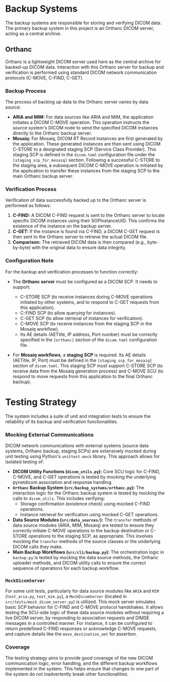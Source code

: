# Backup Systems

The backup systems are responsible for storing and verifying DICOM data. The primary backup system in this project is an Orthanc DICOM server, acting as a central archive.

## Orthanc

Orthanc is a lightweight DICOM server used here as the central archive for backed-up DICOM data. Interaction with this Orthanc server for backup and verification is performed using standard DICOM network communication protocols (C-MOVE, C-FIND, C-GET).

### Backup Process

The process of backing up data to the Orthanc server varies by data source:

*   **ARIA and MIM:** For data sources like ARIA and MIM, the application initiates a DICOM C-MOVE operation. This operation instructs the source system's DICOM node to send the specified DICOM instances directly to the Orthanc backup server.
*   **Mosaiq:** For Mosaiq, DICOM RT Record instances are first generated by the application. These generated instances are then sent using DICOM C-STORE to a designated staging SCP (Service Class Provider). This staging SCP is defined in the `dicom.toml` configuration file under the `[staging_scp_for_mosaiq]` section. Following a successful C-STORE to the staging area, a subsequent DICOM C-MOVE operation is initiated by the application to transfer these instances from the staging SCP to the main Orthanc backup server.

### Verification Process

Verification of data successfully backed up to the Orthanc server is performed as follows:

1.  **C-FIND:** A DICOM C-FIND request is sent to the Orthanc server to locate specific DICOM instances using their SOPInstanceUID. This confirms the existence of the instance on the backup server.
2.  **C-GET:** If the instance is found via C-FIND, a DICOM C-GET request is then sent to the Orthanc server to retrieve the actual DICOM file.
3.  **Comparison:** The retrieved DICOM data is then compared (e.g., byte-by-byte) with the original data to ensure data integrity.

### Configuration Note

For the backup and verification processes to function correctly:

*   The **Orthanc server** must be configured as a DICOM SCP. It needs to support:
    *   C-STORE SCP (to receive instances during C-MOVE operations initiated by other systems, and to respond to C-GET requests from this application).
    *   C-FIND SCP (to allow querying for instances).
    *   C-GET SCP (to allow retrieval of instances for verification).
    *   C-MOVE SCP (to receive instances from the staging SCP in the Mosaiq workflow).
    *   Its AE details (AETitle, IP address, Port number) must be correctly specified in the `[orthanc]` section of the `dicom.toml` configuration file.

*   For **Mosaiq workflows**, a **staging SCP** is required. Its AE details (AETitle, IP, Port) must be defined in the `[staging_scp_for_mosaiq]` section of `dicom.toml`. This staging SCP must support C-STORE SCP (to receive data from the Mosaiq generation process) and C-MOVE SCU (to respond to move requests from this application to the final Orthanc backup).

# Testing Strategy

The system includes a suite of unit and integration tests to ensure the reliability of its backup and verification functionalities.

### Mocking External Communications

DICOM network communications with external systems (source data systems, Orthanc backup, staging SCPs) are extensively mocked during unit testing using Python's `unittest.mock` library. This approach allows for isolated testing of:

*   **DICOM Utility Functions (`dicom_utils.py`):** Core SCU logic for C-FIND, C-MOVE, and C-GET operations is tested by mocking the underlying pynetdicom association and response handling.
*   **`Orthanc` Backup System (`src/backup_systems/orthanc.py`):** The interaction logic for the Orthanc backup system is tested by mocking the calls to `dicom_utils`. This includes verifying:
    *   Storage confirmation (existence check) using mocked C-FIND operations.
    *   Instance retrieval for verification using mocked C-GET operations.
*   **Data Source Modules (`src/data_sources/`):** The `transfer` methods of data source modules (ARIA, MIM, Mosaiq) are tested to ensure they correctly initiate C-MOVE operations to the backup destination or C-STORE operations to the staging SCP, as appropriate. This involves mocking the `transfer` methods of the source classes or the underlying DICOM calls they make.
*   **Main Backup Workflows (`src/cli/backup.py`):** The orchestration logic in `backup.py` is tested by mocking the data source methods, the Orthanc uploader methods, and DICOM utility calls to ensure the correct sequence of operations for each backup workflow.

### `MockDicomServer`

For some unit tests, particularly for data source modules like `ARIA` and `MIM` (`test_aria.py`, `test_mim.py`), a `MockDicomServer` (located in `src/tests/mock_dicom_server.py`) is utilized. This mock server simulates basic SCP behavior for C-FIND and C-MOVE protocol handshakes. It allows testing the SCU-side logic of these data source modules without requiring a live DICOM server, by responding to association requests and DIMSE messages in a controlled manner. For instance, it can be configured to return predefined C-FIND responses or acknowledge C-MOVE requests, and capture details like the `move_destination_aet` for assertion.

### Coverage

The testing strategy aims to provide good coverage of the new DICOM communication logic, error handling, and the different backup workflows implemented in the system. This helps ensure that changes to one part of the system do not inadvertently break other functionalities.
